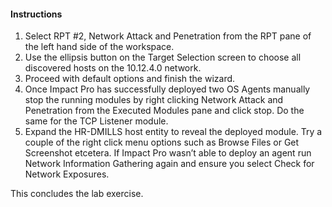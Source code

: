 #### Instructions

1. Select RPT #2, Network Attack and Penetration from the RPT pane of the left hand side of the workspace. 
2. Use the ellipsis button on the Target Selection screen to choose all discovered hosts on the 10.12.4.0 network. 
3. Proceed with default options and finish the wizard. 
4. Once Impact Pro has successfully deployed two OS Agents manually stop the running modules by right clicking Network Attack and Penetration from the Executed Modules pane and click stop. Do the same for the TCP Listener module. 
5. Expand the HR-DMILLS host entity to reveal the deployed module. Try a couple of the right click menu options such as Browse Files or Get Screenshot etcetera. If Impact Pro wasn’t able to deploy an agent run Network Information Gathering again and ensure you select Check for Network Exposures. 

This concludes the lab exercise.
 
